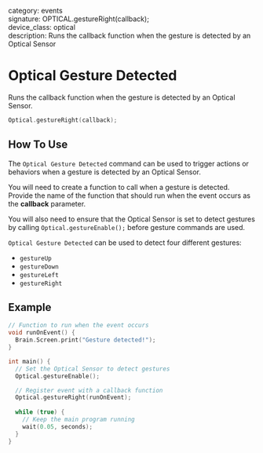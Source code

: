 category: events  
signature: OPTICAL.gestureRight(callback);  
device_class: optical  
description: Runs the callback function when the gesture is detected by an Optical Sensor  

# Optical Gesture Detected

Runs the callback function when the gesture is detected by an Optical Sensor.

```cpp
Optical.gestureRight(callback);
```

## How To Use

The `Optical Gesture Detected` command can be used to trigger actions or behaviors when a gesture is detected by an Optical Sensor.

You will need to create a function to call when a gesture is detected. Provide the name of the function that should run when the event occurs as the **callback** parameter.

You will also need to ensure that the Optical Sensor is set to detect gestures by calling `Optical.gestureEnable();` before gesture commands are used.

`Optical Gesture Detected` can be used to detect four different gestures:

- `gestureUp`
- `gestureDown`
- `gestureLeft`
- `gestureRight`

## Example

```cpp
// Function to run when the event occurs
void runOnEvent() {
  Brain.Screen.print("Gesture detected!");
}

int main() {
  // Set the Optical Sensor to detect gestures
  Optical.gestureEnable();

  // Register event with a callback function
  Optical.gestureRight(runOnEvent);
  
  while (true) {
    // Keep the main program running
    wait(0.05, seconds);
  }
}
```

<advanced>
</advanced>







